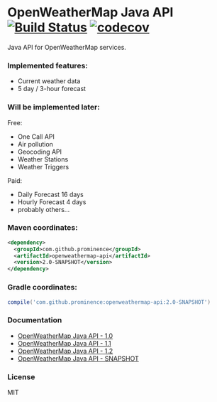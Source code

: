 # OpenWeatherMap Java API [![Build Status][ci-shield]][ci-link] [![codecov][codecov-shield]][codecov-link]
Java API for OpenWeatherMap services.

### Implemented features:
* Current weather data
* 5 day / 3-hour forecast

### Will be implemented later:

Free:
* One Call API
* Air pollution
* Geocoding API
* Weather Stations
* Weather Triggers
  
Paid:
* Daily Forecast 16 days
* Hourly Forecast 4 days
* probably others...

### Maven coordinates:

```xml
<dependency>
  <groupId>com.github.prominence</groupId>
  <artifactId>openweathermap-api</artifactId>
  <version>2.0-SNAPSHOT</version>
</dependency>
```

### Gradle coordinates:

```groovy
compile('com.github.prominence:openweathermap-api:2.0-SNAPSHOT')
```

### Documentation
* [OpenWeatherMap Java API - 1.0](docs/Release_1.0.md)
* [OpenWeatherMap Java API - 1.1](docs/Release_1.1.md)
* [OpenWeatherMap Java API - 1.2](docs/Release_1.2.md)
* [OpenWeatherMap Java API - SNAPSHOT](docs/SNAPSHOT.md)

### License
MIT

[ci-shield]: https://travis-ci.org/Prominence/openweathermap-java-api.svg?branch=dev
[ci-link]: https://travis-ci.org/Prominence/openweathermap-java-api


[codecov-shield]: https://codecov.io/gh/Prominence/openweathermap-java-api/branch/dev/graph/badge.svg
[codecov-link]: https://codecov.io/gh/Prominence/openweathermap-java-api